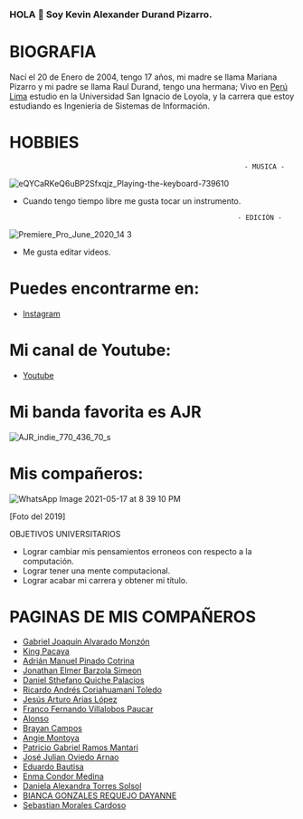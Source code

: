 ### HOLA  👋  Soy Kevin Alexander Durand Pizarro.

# BIOGRAFIA
 Nací el 20 de Enero de 2004, tengo 17 años, mi madre se llama Mariana Pizarro y mi padre se llama Raul Durand, tengo una hermana;
 Vivo en [Perú](https://www.google.com/search?q=peru&sxsrf=ALeKk01zhPhj3kJXCB_JTW19TAyRDQxPVQ:1621300594451&source=lnms&tbm=isch&sa=X&ved=2ahUKEwi5i4awh9LwAhWoILkGHc5mDKIQ_AUoAnoECAEQBA&biw=1536&bih=760) [Lima](https://www.google.com/search?q=Lima&sxsrf=ALeKk02o0qCb04gAnXa3efCwIgLDOoQusQ:1621301067587&source=lnms&tbm=isch&sa=X&ved=2ahUKEwjb_tORidLwAhWxH7kGHcZYDsQQ_AUoAnoECAEQBA&biw=1536&bih=760) estudio en la Universidad San Ignacio de Loyola, y la carrera que estoy estudiando es Ingenieria de Sistemas de Información.
 
 # HOBBIES
 
 

                                                              - MUSICA -     
                                                              
![eQYCaRKeQ6uBP2Sfxqjz_Playing-the-keyboard-739610](https://user-images.githubusercontent.com/84357529/118580004-b19e2780-b754-11eb-8b28-e8595d52117a.jpg) 
- Cuando tengo tiempo libre me gusta tocar un instrumento.
                                                                                                                                                                          
                                                           - EDICIÓN -

                                                             
![Premiere_Pro_June_2020_14 3](https://user-images.githubusercontent.com/84357529/118580018-b95dcc00-b754-11eb-9715-d9c9371764c2.png)
- Me gusta editar videos.

# Puedes encontrarme en:
 - [Instagram](https://www.instagram.com/alex_durand_pizarro/)
 
# Mi canal de Youtube:
 - [Youtube](https://www.youtube.com/channel/UCRw8esxW2kxK3r1VRl3fE6Q)
 
 
# Mi banda favorita es AJR


![AJR_indie_770_436_70_s](https://user-images.githubusercontent.com/84357529/118575207-87943780-b74b-11eb-9e1e-6b97f65bb32e.jpg)

# Mis compañeros: 

![WhatsApp Image 2021-05-17 at 8 39 10 PM](https://user-images.githubusercontent.com/84357529/118582184-8d444a00-b758-11eb-8096-d8e30a52fcdf.jpeg)

 [Foto del 2019]
 
OBJETIVOS UNIVERSITARIOS 

-   Lograr cambiar mis pensamientos erroneos con respecto a la computación.
-   Lograr tener una mente computacional.
-   Lograr acabar mi carrera y obtener mi título.

# PAGINAS DE MIS COMPAÑEROS
- [Gabriel Joaquín Alvarado Monzón](https://gabrielalvarado.me/)
- [King Pacaya](https://king-pacaya.github.io/)
- [Adrián Manuel Pinado Cotrina](http://adrianpinado.me/)
- [Jonathan Elmer Barzola Simeon](https://jobasi128.github.io/)
- [Daniel Sthefano Quiche Palacios](https://www.danielquichepalacios.com/)
- [Ricardo Andrés Coriahuamaní Toledo](http://ricardocoria.byethost12.com/?i=1)
- [Jesús Arturo Arias López](https://skeletus.github.io/)
- [Franco Fernando Villalobos Paucar](https://wolfzerov.github.io/WolfZero.github.io/)
- [Alonso](https://www.jesusalonsosalazarmallqui.me/)
- [Brayan Campos](https://www.brayanelmercampossanchez.me/)
- [Angie Montoya](https://angiemichellemontoyarocca.github.io/)
- [Patricio Gabriel Ramos Mantari](http://patriciogabrielramosmantari.me/)
- [José Julian Oviedo Arnao](https://joseoviedoar.github.io/github.io/)
- [Eduardo Bautisa](https://electroscopic-place.000webhostapp.com/)
- [Enma Condor Medina](https://www.enmamilagroscondormedina.me/)
- [Daniela Alexandra Torres Solsol](https://danielatorres14.github.io/)
- [BIANCA GONZALES REQUEJO DAYANNE](https://biancagonzalesrequejo.github.io/BiancaGonzalesRequejoDayanne/)
- [Sebastian Morales Cardoso](http://sebastianmoralescardoso.me/)
